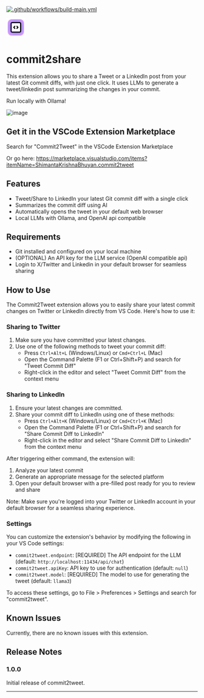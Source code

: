 [![.github/workflows/build-main.yml](https://github.com/ShimantaBhuyan/commit2tweet/actions/workflows/build-main.yml/badge.svg?branch=main)](https://github.com/ShimantaBhuyan/commit2tweet/actions/workflows/build-main.yml)

<img src="https://raw.githubusercontent.com/ShimantaBhuyan/commit2tweet/main/images/icon.png" width="50px" />

# commit2share

This extension allows you to share a Tweet or a LinkedIn post from your latest Git commit diffs, with just one click. It uses LLMs to generate a tweet/linkedin post summarizing the changes in your commit.

Run locally with Ollama!

![image](https://github.com/ShimantaBhuyan/commit2tweet/assets/32566682/9a7d1bc4-28d6-431a-b832-c30a45da7889)

## Get it in the VSCode Extension Marketplace

Search for "Commit2Tweet" in the VSCode Extension Marketplace

Or go here: https://marketplace.visualstudio.com/items?itemName=ShimantaKrishnaBhuyan.commit2tweet

## Features

- Tweet/Share to LinkedIn your latest Git commit diff with a single click
- Summarizes the commit diff using AI
- Automatically opens the tweet in your default web browser
- Local LLMs with Ollama, and OpenAI api compatible

## Requirements

- Git installed and configured on your local machine
- (OPTIONAL) An API key for the LLM service (OpenAI compatible api)
- Login to X/Twitter and Linkedin in your default browser for seamless sharing

## How to Use

The Commit2Tweet extension allows you to easily share your latest commit changes on Twitter or LinkedIn directly from VS Code. Here's how to use it:

### Sharing to Twitter

1. Make sure you have committed your latest changes.
2. Use one of the following methods to tweet your commit diff:
   - Press `Ctrl+Alt+L` (Windows/Linux) or `Cmd+Ctrl+L` (Mac)
   - Open the Command Palette (F1 or Ctrl+Shift+P) and search for "Tweet Commit Diff"
   - Right-click in the editor and select "Tweet Commit Diff" from the context menu

### Sharing to LinkedIn

1. Ensure your latest changes are committed.
2. Share your commit diff to LinkedIn using one of these methods:
   - Press `Ctrl+Alt+K` (Windows/Linux) or `Cmd+Ctrl+K` (Mac)
   - Open the Command Palette (F1 or Ctrl+Shift+P) and search for "Share Commit Diff to LinkedIn"
   - Right-click in the editor and select "Share Commit Diff to LinkedIn" from the context menu

After triggering either command, the extension will:

1. Analyze your latest commit
2. Generate an appropriate message for the selected platform
3. Open your default browser with a pre-filled post ready for you to review and share

Note: Make sure you're logged into your Twitter or LinkedIn account in your default browser for a seamless sharing experience.

### Settings

You can customize the extension's behavior by modifying the following in your VS Code settings:

- `commit2tweet.endpoint`: [REQUIRED] The API endpoint for the LLM (default: `http://localhost:11434/api/chat`)
- `commit2tweet.apiKey`: API key to use for authentication (default: `null`)
- `commit2tweet.model`: [REQUIRED] The model to use for generating the tweet (default: `llama3`)

To access these settings, go to File > Preferences > Settings and search for "commit2tweet".

## Known Issues

Currently, there are no known issues with this extension.

## Release Notes

### 1.0.0

Initial release of commit2tweet.

---
